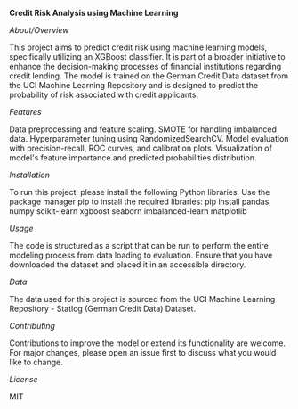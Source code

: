 **Credit Risk Analysis using Machine Learning**

*About/Overview*

This project aims to predict credit risk using machine learning models, specifically utilizing an XGBoost classifier. It is part of a broader initiative to enhance the decision-making processes of financial institutions regarding credit lending. The model is trained on the German Credit Data dataset from the UCI Machine Learning Repository and is designed to predict the probability of risk associated with credit applicants.

*Features*

Data preprocessing and feature scaling.
SMOTE for handling imbalanced data.
Hyperparameter tuning using RandomizedSearchCV.
Model evaluation with precision-recall, ROC curves, and calibration plots.
Visualization of model's feature importance and predicted probabilities distribution.

*Installation*

To run this project, please install the following Python libraries. Use the package manager pip to install the required libraries:
pip install pandas numpy scikit-learn xgboost seaborn imbalanced-learn matplotlib

*Usage*

The code is structured as a script that can be run to perform the entire modeling process from data loading to evaluation. Ensure that you have downloaded the dataset and placed it in an accessible directory.

*Data*

The data used for this project is sourced from the UCI Machine Learning Repository - Statlog (German Credit Data) Dataset.

*Contributing*

Contributions to improve the model or extend its functionality are welcome. For major changes, please open an issue first to discuss what you would like to change.

*License*

MIT


